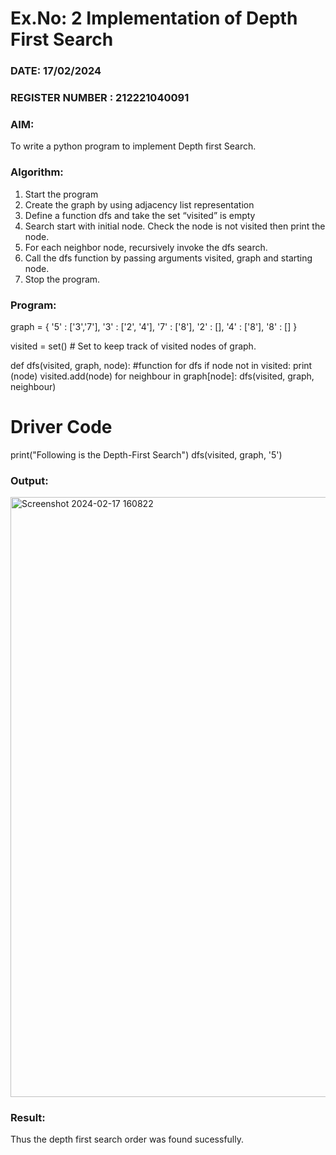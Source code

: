 # Ex.No: 2  Implementation of Depth First Search
### DATE: 17/02/2024                                                                           
### REGISTER NUMBER : 212221040091
### AIM: 
To write a python program to implement Depth first Search. 
### Algorithm:
1. Start the program
2. Create the graph by using adjacency list representation
3. Define a function dfs and take the set “visited” is empty 
4. Search start with initial node. Check the node is not visited then print the node.
5. For each neighbor node, recursively invoke the dfs search.
6. Call the dfs function by passing arguments visited, graph and starting node.
7. Stop the program.
### Program:

graph = {
  '5' : ['3','7'],
  '3' : ['2', '4'],
  '7' : ['8'],
  '2' : [],
  '4' : ['8'],
  '8' : []
}

visited = set() # Set to keep track of visited nodes of graph.

def dfs(visited, graph, node):  #function for dfs 
    if node not in visited:
        print (node)
        visited.add(node)
        for neighbour in graph[node]:
            dfs(visited, graph, neighbour)

# Driver Code
print("Following is the Depth-First Search")
dfs(visited, graph, '5')









### Output:

<img width="960" alt="Screenshot 2024-02-17 160822" src="https://github.com/Madhan213/AI_Lab_2023-24/assets/130206230/c1b42294-7da6-4f9a-a487-42bb17d245f0">


### Result:
Thus the depth first search order was found sucessfully.
